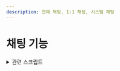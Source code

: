 ```yaml
---
description: 전체 채팅, 1:1 채팅, 시스템 채팅
---
```


# 채팅 기능

<details>

<summary>관련 스크립트</summary>

[웹소켓 : Assets\\\_DEV\Script\Framework\Manager\SocketManager.cs](../../base/manager/socketmanager.md)

채팅 UI : Assets\\\_DEV\_Private\SJE\ChatModeController.cs

채팅 기능 : Assets\\\_DEV\Script\UI\View\View\_Chat.cs

[채팅 스크롤 아이템 : Assets\\\_DEV\Script\UI\Item\Item\_Chat.cs](../../asset/ui/gpm-infinitescroll-dynamicscroll.md)

</details>
